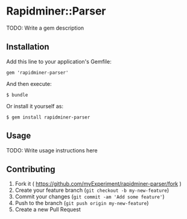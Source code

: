 # Rapidminer::Parser

TODO: Write a gem description

## Installation

Add this line to your application's Gemfile:

    gem 'rapidminer-parser'

And then execute:

    $ bundle

Or install it yourself as:

    $ gem install rapidminer-parser

## Usage

TODO: Write usage instructions here

## Contributing

1. Fork it ( https://github.com/myExperiment/rapidminer-parser/fork )
2. Create your feature branch (`git checkout -b my-new-feature`)
3. Commit your changes (`git commit -am 'Add some feature'`)
4. Push to the branch (`git push origin my-new-feature`)
5. Create a new Pull Request
